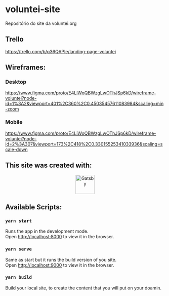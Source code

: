 # voluntei-site
Repositório do site da voluntei.org

## Trello
https://trello.com/b/q36QAPle/landing-page-voluntei

## Wireframes:

### Desktop
https://www.figma.com/proto/E4LiWoQBWzgLwOThJSp6kD/wireframe-voluntei?node-id=1%3A2&viewport=401%2C360%2C0.45035457611083984&scaling=min-zoom

### Mobile
https://www.figma.com/proto/E4LiWoQBWzgLwOThJSp6kD/wireframe-voluntei?node-id=2%3A307&viewport=173%2C418%2C0.33015525341033936&scaling=scale-down

## This site was created with:
<p align="center">
  <a href="https://www.gatsbyjs.org">
    <img alt="Gatsby" src="https://www.gatsbyjs.org/monogram.svg" width="60" />
  </a>
</p>

## Available Scripts:

### `yarn start`
Runs the app in the development mode.<br />
Open [http://localhost:8000](http://localhost:8000) to view it in the browser.

### `yarn serve`
Same as start but it runs the build version of you site.<br />
Open [http://localhost:9000](http://localhost:9000) to view it in the browser.

### `yarn build`
Build your local site, to create the content that you will put on your doamin.<br />
